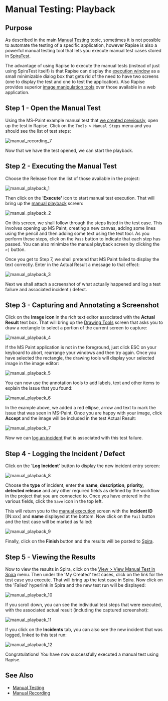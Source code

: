 # Manual Testing: Playback

## Purpose

As described in the main [Manual Testing](manual_testing.md) topic, sometimes it is not possible to automate the testing of a specific application, however Rapise is also a powerful manual testing tool that lets you execute manual test cases stored in [SpiraTest](spiratest_integration.md).

The advantage of using Rapise to execute the manual tests (instead of just using SpiraTest itself) is that Rapise can display the [execution window](manual_playback.md) as a small minimizable dialog box that gets rid of the need to have two screens (one to display the test and one to test the application). Also Rapise provides superior [image manipulation tools](image_capture.md) over those available in a web application.

## Step 1 - Open the Manual Test

Using the MS-Paint example manual test that [we created previously](manual_testing_playback.md), open up the test in Rapise. Click on the `Tools > Manual Steps` menu and you should see the list of test steps:

![manual\_recording\_7](./img/manual_testing_playback1.png)

Now that we have the test opened, we can start the playback.

## Step 2 - Executing the Manual Test

Choose the Release from the list of those available in the project:

![manual\_playback\_1](./img/manual_testing_playback2.png)

Then click on the '**Execute'** icon to start manual test execution. That will bring up the [manual playback](manual_playback.md) screen:

![manual\_playback\_2](./img/manual_testing_playback3.png)

On this screen, we shall follow through the steps listed in the test case. This involves opening up MS Paint, creating a new canvas, adding some lines using the pencil and then adding some text using the text tool. As you perform these steps, click on the `Pass` button to indicate that each step has passed. You can also minimize the manual playback screen by clicking the `>|` button.

Once you get to Step 7, we shall pretend that MS Paint failed to display the text correctly. Enter in the Actual Result a message to that effect:

![manual\_playback\_3](./img/manual_testing_playback4.png)

Next we shall attach a screenshot of what actually happened and log a test failure and associated incident / defect.

## Step 3 - Capturing and Annotating a Screenshot

Click on the **Image icon** in the rich text editor associated with the **Actual Result** text box. That will bring up the [Drawing Tools](image_capture.md) screen that asks you to draw a rectangle to select a portion of the current screen to capture:

![manual\_playback\_4](./img/manual_testing_playback5.png)

If the MS Paint application is not in the foreground, just click ESC on your keyboard to abort, rearrange your windows and then try again.
Once you have selected the rectangle, the drawing tools will display your selected image in the image editor:

![manual\_playback\_5](./img/manual_testing_playback6.png)

You can now use the annotation tools to add labels, text and other items to explain the issue that you found:

![manual\_playback\_6](./img/manual_testing_playback7.png)

In the example above, we added a red ellipse, arrow and text to mark the issue that was seen in MS-Paint. Once you are happy with your image, click **Accept** and the image will be included in the test Actual Result:

![manual\_playback\_7](./img/manual_testing_playback8.png)

Now we can [log an incident](incident_logging.md) that is associated with this test failure.

## Step 4 - Logging the Incident / Defect

Click on the '**Log Incident**' button to display the new incident entry screen:

![manual\_playback\_8](./img/manual_testing_playback9.png)

Choose the **type** of incident, enter the **name**, **description**, **priority, detected release** and any other required fields as defined by the workflow in the project that you are connected to. Once you have entered in the various fields, click the `Save` icon in the top left.

This will return you to the [manual execution](manual_playback.md) screen with the **Incident ID** \[IN:xxx\] and **name** displayed at the bottom. Now click on the `Fail` button and the test case will be marked as failed:

![manual\_playback\_9](./img/manual_testing_playback10.png)

Finally, click on the **Finish** button and the results will be posted to [Spira](spiratest_integration.md).

## Step 5 - Viewing the Results

Now to view the results in Spira, click on the [View > View Manual Test in Spira](spira_dashboard.md) menu. Then under the 'My Created' test cases, click on the link for the test case you execute. That will bring up the test case in Spira. Now click on the 'Failed' hyperlink in Spira and the new test run will be displayed:

![manual\_playback\_10](./img/manual_testing_playback11.png)

If you scroll down, you can see the individual test steps that were executed, with the associated actual result (including the captured screenshot):

![manual\_playback\_11](./img/manual_testing_playback12.png)

If you click on the **Incidents** tab, you can also see the new incident that was logged, linked to this test run:

![manual\_playback\_12](./img/manual_testing_playback13.png)

Congratulations! You have now successfully executed a manual test using Rapise.

## See Also
* [Manual Testing](manual_testing.md)
* [Manual Recording](manual_testing_recording.md)
